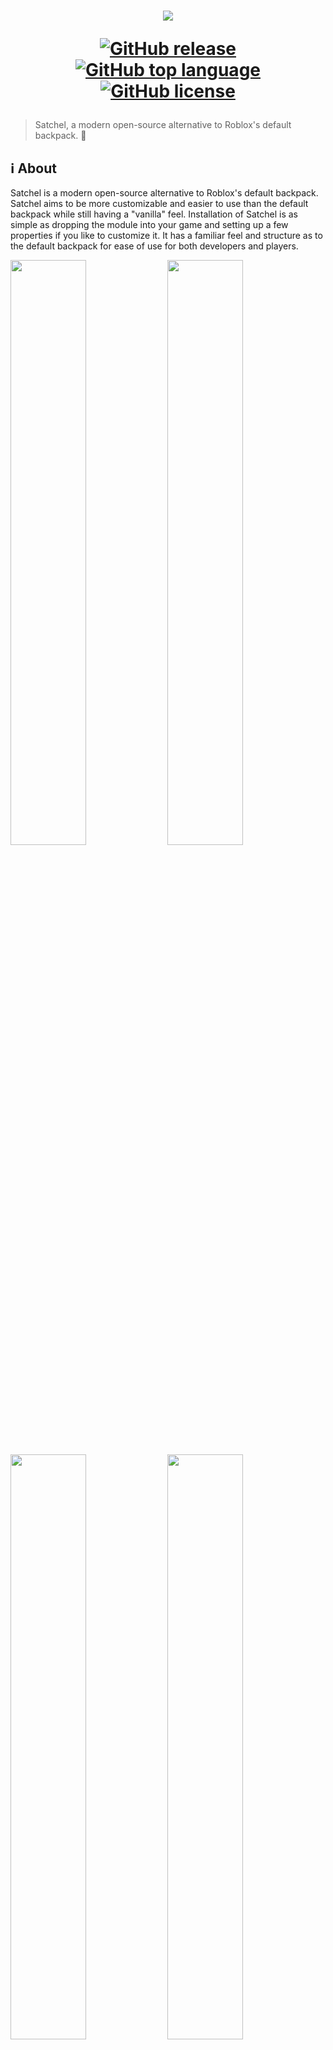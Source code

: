 <h1 align="center">
  <picture>
    <source media="(prefers-color-scheme: dark)" srcset="assets/SatchelWhite.png">
    <source media="(prefers-color-scheme: light)" srcset="assets/SatchelBlack.png">
    <img src="assets/SatchelBlack.png">
  </picture>
  
  [![GitHub release](https://img.shields.io/github/v/release/RyanLua/Satchel?include_prereleases&logo=robloxstudio&logoColor=white&color=00a2ff)](../../releases)
  [![GitHub top language](https://img.shields.io/github/languages/top/RyanLua/Satchel?logo=lua&color=00a2ff)](../../search?l=lua)
  [![GitHub license](https://img.shields.io/github/license/RyanLua/Satchel?logo=mozilla&color=00a2ff)](LICENSE.txt)
</h1>

> Satchel, a modern open-source alternative to Roblox's default backpack. 💼

## ℹ️ About

Satchel is a modern open-source alternative to Roblox's default backpack. Satchel aims to be more customizable and easier to use than the default backpack while still having a "vanilla" feel. Installation of Satchel is as simple as dropping the module into your game and setting up a few properties if you like to customize it. It has a familiar feel and structure as to the default backpack for ease of use for both developers and players.

<img src="assets/SatchelThumbnail1.png" style="width: 49%;"> <img src="assets/SatchelThumbnail2.png" style="width: 49%;">
<img src="assets/SatchelThumbnail3.png" style="width: 49%;"> <img src="assets/SatchelThumbnail4.png" style="width: 49%;">

## ⭐ Features

Satchel comes packed with much-needed features and changes that the default backpack doesn't have.

### Modernized Familiar Feel

Satchel completely remakes the backpack's UI to a uniform and vanilla feeling UI, blending in with other elements designed by Roblox.

<div align="center">
  <img src="../../assets/80087248/2bbe27e8-2f8e-4305-b968-635316551395" style="width: 49%;">
</div>

### Highly Customizable & Versatile

Satchel is highly customizable & adjustable with instance attributes support allowing you to customize the behavior and appearance of over 10+ attributes. Change the color, transparency, behavior, and more of it's elegantly designed UI.

<div align="center">
  <img src="../../assets/80087248/a115e388-de55-4cfa-9c41-63b117df4b74" style="width: 49%;">
</div>

### Improved Mobile Experience

Satchel expands on the mobile experience doubling the number of slots allowing players on mobile to not be at a disadvantage.

<div align="center">
  <img src="assets/SatchelThumbnail4.png" style="width: 49%;">
</div>

### Topbar Plus Support

Satchel supports [Topbar Plus by 1ForeverHD](https://github.com/1ForeverHD/TopbarPlus) to allow users to easily and more quickly open the inventory.

<div align="center">
  <img src="../../assets/80087248/95d22c15-0eec-4862-8f1c-8407fd325729" style="width: 49%;">
</div>

## 🛝 Playground

> **Note**
>
> [Satchel Playground](https://www.roblox.com/games/13592168150) has place copying enabled, allowing you to edit your own copy from the Roblox website by clicking the ellipsis (`...`) and selecting `Edit`.

We provide an open-source playground of Satchel where you can test and play with Satchel before deciding to use it. See [Satchel Playground](https://www.roblox.com/games/13592168150) on Roblox. Feel free to use the playground as a reference for how to use Satchel. Please download and modify it to your liking.

[![Satchel Playground Thumbnail 1](../../assets/80087248/e4c58793-05cc-4102-9d5e-a8b961915669)](https://www.roblox.com/games/13592168150)

## 🔽 Installation

Installation of Satchel is easy and painless. Satchel is a drag-and-drop module that works out of the box and with easy customization. Below are different ways to get you to download and install Satchel.

<details>

<summary><h3>Install from Creator Marketplace</h3></summary>

1. Get the Satchel module from the [Creator Marketplace](https://create.roblox.com/marketplace/asset/13947506401).

![CreatorMarketplace](assets/CreatorMarketplace.png)

2. Open Roblox Studio and create a new place or open an existing place.

3. Open or locate the [Toolbox](https://create.roblox.com/docs/studio/toolbox).

![View Tab Toolbox](https://prod.docsiteassets.roblox.com/assets/studio/general/View-Tab-Toolbox.png)

4. Open your [Inventory](https://create.roblox.com/docs/studio/toolbox#inventory) from the [Toolbox](https://create.roblox.com/docs/studio/toolbox).

![Inventory Tab](https://prod.docsiteassets.roblox.com/assets/studio/toolbox/Inventory-Tab.png)

5. Search for `Satchel` created by `WinnersTakesAll` and click on it.

![Toolbox](assets/MarketplaceCard.png)

6. Insert `Satchel` into the [Explorer](https://create.roblox.com/docs/studio/explorer) and drag it into [StarterPlayerScripts](https://create.roblox.com/docs/reference/engine/classes/StarterPlayerScripts).

![Explorer](../../assets/80087248/97d51886-08b6-40bb-b16b-90433dd7d2b7)

</details>

<details>

<summary><h3>Install from GitHub Releases</h3></summary>

1. Download the `Satchel.rbxmx` file from [Releases](../../releases).

![GitHubRelease](assets/GitHubReleases.png)

2. Open Roblox Studio and create a new place or open an existing place.

3. Go to [Explorer](https://create.roblox.com/docs/studio/explorer) and right click on [`StarterPlayerScripts`](https://create.roblox.com/docs/reference/engine/classes/StarterPlayerScripts) and click on `Insert from file...`.

![InsertFromFile](assets/InsertFromFile.png)

4. Select the `Satchel.rbxmx` you downloaded from GitHub and click `Open`.

![UploadFile](assets/SelectFile.png)

5. Ensure that `Satchel`is in [StarterPlayerScripts](https://create.roblox.com/docs/reference/engine/classes/StarterPlayerScripts).

![Explorer](../../assets/80087248/97d51886-08b6-40bb-b16b-90433dd7d2b7)

</details>

## 👤 Acknowledgements

A special thanks to the following people for their contributions to Satchel.

| Roblox Username | Contribution |
| --- | --- |
| [@OnlyTwentyCharacters](https://www.roblox.com/users/28969907), [@SolarCrane](https://www.roblox.com/users/29373363) | Creating the original CoreGui script |
| [@thebrickplanetboy](https://www.roblox.com/users/525495863) | Allowing me to republish & modify his fork of the backpack system |
| [@ForeverHD](https://www.roblox.com/users/82347291) | Making Topbar Plus and open-sourcing it for everyone to use |

## 💖 Support

> **Note**
>
> If you see an issue with Satchel and would like to report it, see [SUPPORT.md](Satchel/blob/main/SUPPORT.md) for additional information.

Satchel fully supports all platforms which includes computer, tablet, phone, console, and VR. Satchel is also fully compatible experiences using TopbarPlus by 1ForeverHD.

## 📖 Wiki

> **Note**
>
> Satchel has it's very own [wiki](Satchel/wiki) you can visit. Find guides on how to get started and documentation.

### Attributes

Satchel supports instance attributes allowing you to change and customize many aspects including various behaviors in a friendly easy-to-use interface without having to touch any code. Below see all attributes.

| Attribute | Description | Default |
| :--- | :--- | :--- |
| BackgroundColor3: [`Color3`](https://create.roblox.com/docs/reference/engine/datatypes/Color3) | Determines the background color of the default inventory window and slots. | `[25, 27, 29]` |
| BackgroundTransparency: [`number`](https://create.roblox.com/docs/scripting/luau/numbers) | Determines the background transparency of the default inventory window and slots. | 0.3 |
| CornerRadius: [`UDim`](https://create.roblox.com/docs/reference/engine/datatypes/UDim) | Determines the radius, in pixels, of the default inventory window and slots. | `0, 8` |
| EquipBorderColor3: [`Color3`](https://create.roblox.com/docs/reference/engine/datatypes/Color3) | Determines the color of the equip border when a slot is equipped. | `[255, 255, 255]` |
| EquipBorderSizePixel: [`number`](https://create.roblox.com/docs/scripting/luau/numbers) | Determines the pixel width of the equip border when a slot is equipped. | `5` |
| InsetIconPadding: [`boolean`](https://create.roblox.com/docs/scripting/luau/booleans) | Determines whether or not the tool icon is padded in the default inventory window and slots. | True |
| OutlineEquipBorder: [`boolean`](https://create.roblox.com/docs/scripting/luau/booleans) | Determines whether or not the equip border is outline or inset when a slot is equipped. | True |
| TextColor3: [`Color3`](https://create.roblox.com/docs/reference/engine/datatypes/Color3) | Determines the color of the text in default inventory window and slots. | `[255, 255, 255]` |
| TextSize: [`number`](https://create.roblox.com/docs/scripting/luau/numbers) | Determines the size of the text in the default inventory window and slots. | `14` |
| TextStrokeColor3: [`Color3`](https://create.roblox.com/docs/reference/engine/datatypes/Color3) | Determines the color of the text stroke of text in default inventory window and slots. | `[0, 0, 0]` |
| TextStrokeTransparency: [`number`](https://create.roblox.com/docs/scripting/luau/numbers) | Determines the transparency of the text stroke of text in default chat window and slots. | 0.5 |

### Methods

Satchel offers access to some of its internal methods and events for scripting purposes. Below see a table with all the methods available.

| IsOpened(): [`boolean`](https://create.roblox.com/docs/scripting/luau/booleans) |
| :--- |
| Returns whether the inventory is opened or not. |

| SetBackpackEnabled(enabled: boolean): `void` |
| :--- |
| Sets whether the backpack gui is enabled or disabled. |

| GetBackpackEnabled(): [`boolean`](https://create.roblox.com/docs/scripting/luau/booleans) |
| :--- |
| Returns whether the backpack gui is enabled or disabled. |

| GetStateChangedEvent(): [`RBXScriptSignal`](https://create.roblox.com/docs/reference/engine/datatypes/RBXScriptSignal) |
| :--- |
| Returns a signal that fires when the inventory is opened or closed. |

<!-- Enums aren't supported by Rojo so this is commented out for now until a fix is available.
| EquipBorderMode: [`BorderMode`](https://create.roblox.com/docs/reference/engine/enums/BorderMode) | Determines in what manner the equip border is laid out relative to its dimensions when a slot is equipped. |
| FontFace: [`Font`](https://create.roblox.com/docs/reference/engine/enums/Font) | Determines the font of the default inventory window and slots. |
-->

## 🙏 Contributing

We welcome all contributions from the community. If you would like to contribute, please see [CONTRIBUTING.md](CONTRIBUTING.md) to get started on how to contribute to Satchel.

When you contribute to Satchel you will be accredited for your contribution for everyone to see on this repository along with supporting the open-source community.

## 📃 License

Satchel is licensed under [Mozilla Public License 2.0](http://mozilla.org/MPL/2.0/). See [LICENSE.txt](LICENSE.txt) for details.
